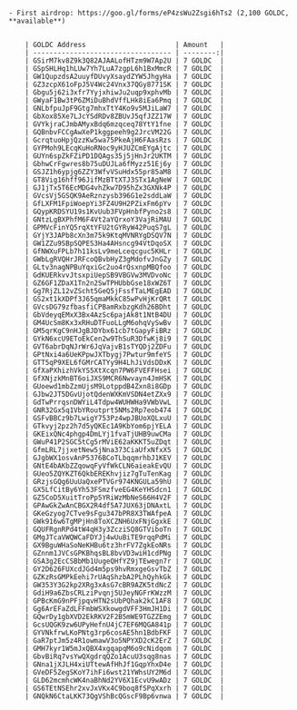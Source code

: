 	- First airdrop: https://goo.gl/forms/eP4zsWu2Zsgi6hTs2 (2,100 GOLDC, **available**)
	

		| GOLDC Address                      | Amount   |
		| ---------------------------------- | --------:|
		| GSirM7kv8Z9k3Q82AJAALofHTzm9W7Ap2U | 7 GOLDC  |
		| GSpSHLHq1hLUw7Yh7LuA7zgpL6h1BxMmcR | 7 GOLDC  |
		| GW1QupzdsA2uuyfDUvyXsaydZYW5JhgyHa | 7 GOLDC  |
		| GZ3zcpX61oFpJ5V4Wc24Vnx37QGy8771SK | 7 GOLDC  |
		| Gbgu5j62i3xfr7YyjxhiwJu2uqp9xphvMb | 7 GOLDC  |
		| GWyaF1Bw3tP6ZMiDuBhdVffLHk8iEa6Pmq | 7 GOLDC  |
		| GNLbfpuJpF9Gtg7mhxTtY4Ko9v5MJiLaW7 | 7 GOLDC  |
		| GbXox85Xe7LJcYSdRDv8ZBUvJ5qfJZZ17W | 7 GOLDC  |
		| GVYkjraCJmbAMyxBdq6mzqceq78YtY1fne | 7 GOLDC  |
		| GQBnbvFCCgAwXeP1kggpeeh9g2JrcVM22G | 7 GOLDC  |
		| GcrqtuoHpjQzzKw5wa75PkeAjH6FAasRzs | 7 GOLDC  |
		| GYPMoh9LEcqKuHoRNoc9yHJUZCmEYgAjtc | 7 GOLDC  |
		| GUYn6spZkFZiPD1DQAgs35j5jHnJr2UKTM | 7 GOLDC  |
		| GbhwCrFgwres8b75uDUJLa6fMyzz51Ej6y | 7 GOLDC  |
		| GSJZ1h6ypjg6ZZY3WfvVSuHdx55pr85aM8 | 7 GOLDC  |
		| GT8Vig16hff96JifMzBTtXTJ3STx1AgNeW | 7 GOLDC  |
		| GJ1jTx5T6EcMDG4vhZkw7D95hZx3GXNk4P | 7 GOLDC  |
		| GVcsVj5GSQK9AeRznzysb396G1e2sddLaW | 7 GOLDC  |
		| GfLXFM1FpiWoepYi3FZ4U9H2PZixFm6pYv | 7 GOLDC  |
		| GQypKRDSYU19s1KvUub3FVpHnbfPyno2s8 | 7 GOLDC  |
		| GNtzLgBXPhfM6F4Vt2aYQrxoY3VajRiMAU | 7 GOLDC  |
		| GPMVcFinYQ5rqXtYFU2tGYRyW42PuqS7gL | 7 GOLDC  |
		| GYjY3JAPb8cXn3m75k9KtqMVNRYgDSQV7N | 7 GOLDC  |
		| GW1ZZu9SBpSQPES3Ha4AHsncg94VtDqoSX | 7 GOLDC  |
		| GfNWXuFPLb7h11ksLv9meLceqcguc5KHLr | 7 GOLDC  |
		| GWbLgRVQHrJRFcoQBvbHyZ3gMdofvJnGZy | 7 GOLDC  |
		| GLtv3nagNPBuYqxiGc2uo4rQsxnpMBQfoo | 7 GOLDC  |
		| GdKUERkvvJtsxpiUepSB9VBGVw3MVDvoNc | 7 GOLDC  |
		| GZ6GF1ZDaX1Tn2n2SwTPHUbbGse18xWZ6T | 7 GOLDC  |
		| Gg7RjZL12vZScht5GeQ5jFssfTaLMEgEAD | 7 GOLDC  |
		| GS2xt1kXDPf3J65qmaMkkC85wPvHjKrQRt | 7 GOLDC  |
		| GVcsDG79zfbasfiCPBamRxbzgKdh26BDht | 7 GOLDC  |
		| GbVdeyqEMxX3Bx4AzSc6pajAk8t1NtB4DU | 7 GOLDC  |
		| GM4UcSm8Kx3xRHuDTFuoLLgM6ohqVySwBv | 7 GOLDC  |
		| GM5qrKgC9nHJgBJDYbx61cb7tGapyFiBRz | 7 GOLDC  |
		| GYkN6xcU9EToEkCen2w9ThSuR3DfwKj8i9 | 7 GOLDC  |
		| GVT6abrDqNJrWr6JqVajvB1sTYQDj2ZDFu | 7 GOLDC  |
		| GPtNxi4a6UeKPpwJXTbygj7Pwtur9mfeYS | 7 GOLDC  |
		| GTT5qP9XEL6fGMrCATYy9H4LhJiVdsDDxK | 7 GOLDC  |
		| GfXaPXhizhVkYS5XtXcqn7PW6FVEFFHsei | 7 GOLDC  |
		| GfXNjzkMnBT6oiJXS9MCR6Nwvayn4JmHSK | 7 GOLDC  |
		| GUoewd1mbZzmUjsM9LotppdB4Zxn8i8GDp | 7 GOLDC  |
		| GJbw2JT5DGvUjotQdenWXKmVSDN4etZXx9 | 7 GOLDC  |
		| GdTwPrrqsnDWYiL4Tdpw4WUHWHa9VWbVwL | 7 GOLDC  |
		| GNR32Gx5q1VbYRoutprt5NMs2Rp7eob474 | 7 GOLDC  |
		| GSFvBBCz9b7LwigY753Pz4wpJBUoXQLxuU | 7 GOLDC  |
		| GTkvyj2pz2h7d5yQKEc1A9KbYom6pjYELA | 7 GOLDC  |
		| GKEixQNc4phgp4DmLYj1fvaTjUHB9uwCMa | 7 GOLDC  |
		| GWuP41P2SGC5tCg5rMViE62aKKKT5uZDqt | 7 GOLDC  |
		| GfmLRL7jjxetNew5jNna373CiaUfxNfxX5 | 7 GOLDC  |
		| GJgbWX1osvAnP5376BCoTLbqqmrhbJ1KEV | 7 GOLDC  |
		| GNtE4bAKbZZqowqFyVfWkCLN6aieakEvQU | 7 GOLDC  |
		| GUeo5ZQYKZT6QkbEREKhvjiz7gTuTenKag | 7 GOLDC  |
		| GRzjsGQg6UuUaQxePTVGr974KNGULa59hU | 7 GOLDC  |
		| GX5LfCitBy6Yh53FSmzfveEG4KeYHSdcn1 | 7 GOLDC  |
		| GZ5CoD5XuitTroPp5YRiWzMbNeS66H4V2F | 7 GOLDC  |
		| GPAwGkZwAnCBGX2R4df5A7JUX63jDNAxtL | 7 GOLDC  |
		| GKeGzyog7CTve9sFgu347bPR8X3TWAfpeA | 7 GOLDC  |
		| GWk916w6TgMPjHn8ToXCZNH6UxFNjGgxkE | 7 GOLDC  |
		| GQUFRgnRPd4tW4qH3y3ZcziSQ8GTViboTn | 7 GOLDC  |
		| GMgJTcaVWQWCaFDYJj4wUuBiTE9rqqPdMi | 7 GOLDC  |
		| GX9BguWHaSoNeKHBu6tz3hrFV7ZgkEoNRs | 7 GOLDC  |
		| GZnnm1JVCsGPKBhqsBL8bvVD3wiH1cdPNg | 7 GOLDC  |
		| GSA3g2EcCSBbMb1UugeQHfYZ9jTEwegn7r | 7 GOLDC  |
		| GY2D626FUXcdJGd4m5ps9hvRmxgeGsvTbZ | 7 GOLDC  |
		| GZKzRsGMPkEehi7rUAqShzbA2PLhQyhkGk | 7 GOLDC  |
		| GW353Y3G2kp2XRg3xAsG7cBR9AZK5tdNcZ | 7 GOLDC  |
		| GdiH9a6ZbsCRLziPvqnj5UJeyNGFrKWzzM | 7 GOLDC  |
		| GPBcKmG9nPFjpqvHTN2sUbPQhak2kC1AF8 | 7 GOLDC  |
		| Gg6ArEFaZdLFFmbWSXkowgdVFF3HmJH1Di | 7 GOLDC  |
		| GQwrDy1gbXVD2EkRKV2F2B5mWE9TGZZEmg | 7 GOLDC  |
		| GcsUQGK9zw6UPyHefnU4jC7EF6MQGA841p | 7 GOLDC  |
		| GYVNkfrwLKoPNtg3rp6cosAE5hn1BdbFKF | 7 GOLDC  |
		| GaR7ptJm5z4R1owmawV3o5NPYXD2cK2ErZ | 7 GOLDC  |
		| GMH7kyr1W5mJxQBX4xgqapqM6o9cNidqom | 7 GOLDC  |
		| GbvBiRq7vsYwQXgdrqQZo1AcuU3sqg8nas | 7 GOLDC  |
		| GNna1jXJLH4xiUTtewAfHhJf1GqpYhxD4e | 7 GOLDC  |
		| GVeDF5ZegSKoY7ihFi6wst21YWhsUY2M6d | 7 GOLDC  |
		| GLD62mcmhcWK4naBhNd2YV6X1EcvU9wADz | 7 GOLDC  |
		| GS6TEtNSEhr2xvJxVKx4C9boq8fSPqXxrh | 7 GOLDC  |
		| GNQkN6CtaLKK73QgVShBcQGscF9Bp6vnwa | 7 GOLDC  |